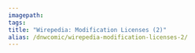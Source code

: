 ```yaml
---
imagepath:
tags:
title: "Wirepedia: Modification Licenses (2)"
alias: /dnwcomic/wirepedia-modification-licenses-2/
---
```

